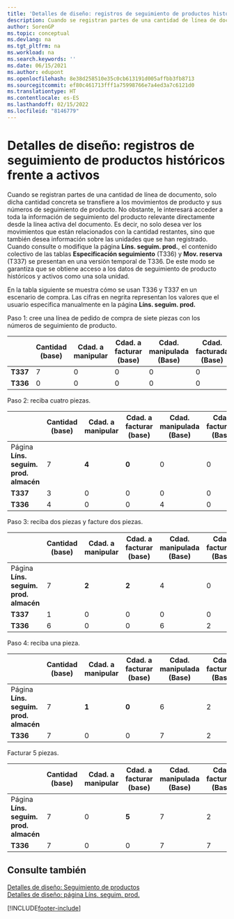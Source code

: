 ```yaml
---
title: 'Detalles de diseño: registros de seguimiento de productos históricos frente a activos'
description: Cuando se registran partes de una cantidad de línea de documento, solo dicha cantidad se transfiere a los movimientos de producto y sus números de seguimiento de producto.
author: SorenGP
ms.topic: conceptual
ms.devlang: na
ms.tgt_pltfrm: na
ms.workload: na
ms.search.keywords: ''
ms.date: 06/15/2021
ms.author: edupont
ms.openlocfilehash: 8e38d258510e35c0cb613191d005affbb3fb8713
ms.sourcegitcommit: ef80c461713fff1a75998766e7a4ed3a7c6121d0
ms.translationtype: HT
ms.contentlocale: es-ES
ms.lasthandoff: 02/15/2022
ms.locfileid: "8146779"
---
```

# <a name="design-details-active-versus-historic-item-tracking-entries"></a>Detalles de diseño: registros de seguimiento de productos históricos frente a activos
Cuando se registran partes de una cantidad de línea de documento, solo dicha cantidad concreta se transfiere a los movimientos de producto y sus números de seguimiento de producto. No obstante, le interesará acceder a toda la información de seguimiento del producto relevante directamente desde la línea activa del documento. Es decir, no solo desea ver los movimientos que están relacionados con la cantidad restantes, sino que también desea información sobre las unidades que se han registrado. Cuando consulte o modifique la página **Líns. seguim. prod.**, el contenido colectivo de las tablas **Especificación seguimiento** (T336) y **Mov. reserva** (T337) se presentan en una versión temporal de T336. De este modo se garantiza que se obtiene acceso a los datos de seguimiento de producto históricos y activos como una sola unidad.  

 En la tabla siguiente se muestra cómo se usan T336 y T337 en un escenario de compra. Las cifras en negrita representan los valores que el usuario especifica manualmente en la página **Líns. seguim. prod.**  

 Paso 1: cree una línea de pedido de compra de siete piezas con los números de seguimiento de producto.  

||**Cantidad (base)**|**Cdad. a manipular**|**Cdad. a facturar (base)**|**Cdad. manipulada (Base)**|**Cdad. facturada (Base)**|  
|-|----------------------------------------------|--------------------------------------------|------------------------------------------------------|-------------------------------------------------------|--------------------------------------------------------|  
|**T337**|7|0|0|0|0|  
|**T336**|0|0|0|0|0|  

 Paso 2: reciba cuatro piezas.  

||**Cantidad (base)**|**Cdad. a manipular**|**Cdad. a facturar (base)**|**Cdad. manipulada (Base)**|**Cdad. facturada (Base)**|  
|-|----------------------------------------------|--------------------------------------------|------------------------------------------------------|-------------------------------------------------------|--------------------------------------------------------|  
|Página **Líns. seguim. prod. almacén**|7|**4**|**0**|0|0|  
|**T337**|3|0|0|0|0|  
|**T336**|4|0|0|4|0|  

 Paso 3: reciba dos piezas y facture dos piezas.  

||**Cantidad (base)**|**Cdad. a manipular**|**Cdad. a facturar (base)**|**Cdad. manipulada (Base)**|**Cdad. facturada (Base)**|  
|-|----------------------------------------------|--------------------------------------------|------------------------------------------------------|-------------------------------------------------------|--------------------------------------------------------|  
|Página **Líns. seguim. prod. almacén**|7|**2**|**2**|4|0|  
|**T337**|1|0|0|0|0|  
|**T336**|6|0|0|6|2|  

 Paso 4: reciba una pieza.  

||**Cantidad (base)**|**Cdad. a manipular**|**Cdad. a facturar (base)**|**Cdad. manipulada (Base)**|**Cdad. facturada (Base)**|  
|-|----------------------------------------------|--------------------------------------------|------------------------------------------------------|-------------------------------------------------------|--------------------------------------------------------|  
|Página **Líns. seguim. prod. almacén**|7|**1**|**0**|6|2|  
|**T336**|7|0|0|7|2|  

 Facturar 5 piezas.  

||**Cantidad (base)**|**Cdad. a manipular**|**Cdad. a facturar (base)**|**Cdad. manipulada (Base)**|**Cdad. facturada (Base)**|  
|-|----------------------------------------------|--------------------------------------------|------------------------------------------------------|-------------------------------------------------------|--------------------------------------------------------|  
|Página **Líns. seguim. prod. almacén**|7|0|**5**|7|2|  
|**T336**|7|0|0|7|7|  

## <a name="see-also"></a>Consulte también  
 [Detalles de diseño: Seguimiento de productos](design-details-item-tracking.md)   
 [Detalles de diseño: página Líns. seguim. prod.](design-details-item-tracking-lines-window.md)


[!INCLUDE[footer-include](includes/footer-banner.md)]